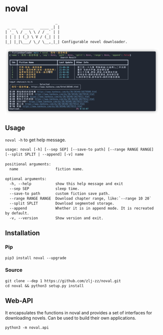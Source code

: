 # noval

```
                       _
 _ __   _____   ____ _| |
| '_ \ / _ \ \ / / _` | |
| | | | (_) \ V / (_| | |
|_| |_|\___/ \_/ \__,_|_| Configurable novel downloader.
```

![demo pic](./example/demo.png)

## Usage

`noval -h` to get help message.

```
usage: noval [-h] [--sep SEP] [--save-to path] [--range RANGE RANGE] [--split SPLIT | --append] [-v] name

positional arguments:
  name                 fiction name.

optional arguments:
  -h, --help           show this help message and exit
  --sep SEP            sleep time.
  --save-to path       custom fiction save path.
  --range RANGE RANGE  Download chapter range, like:`--range 10 20`
  --split SPLIT        Download segmented storage.
  --append             Whether it is in append mode. It is recreated by default.
  -v, --version        Show version and exit.
```

## Installation

### Pip

```
pip3 install noval --upgrade
```

### Source

```
git clone --dep 1 https://github.com/zlj-zz/noval.git
cd noval && python3 setup.py install
```

## Web-API

It encapsulates the functions in noval and provides a set of interfaces for
downloading novels. Can be used to build their own applications.

```
python3 -m noval.api
```
